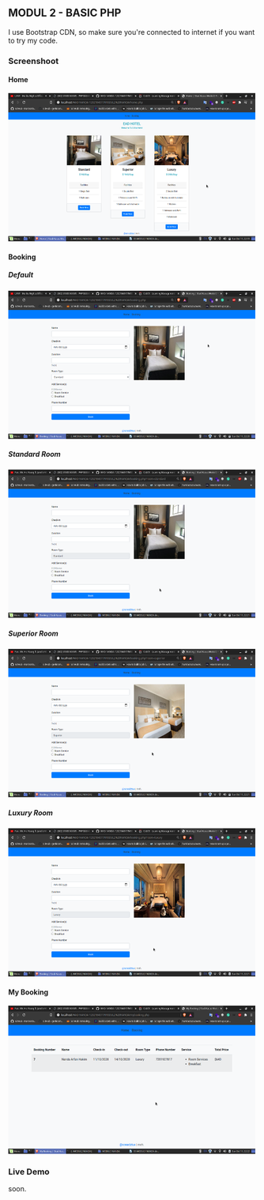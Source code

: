 ## MODUL 2 - BASIC PHP
I use Bootstrap CDN, so make sure you're connected to internet if you want to try my code.

### Screenshoot
#### Home
<img src = 'https://github.com/sonadztux/WAD-NANDA-1202184077/blob/master/MODUL2%20NANDA/static/img/home.png' width="500" height="300"/>

#### Booking 
##### Default
<img src = 'https://github.com/sonadztux/WAD-NANDA-1202184077/blob/master/MODUL2%20NANDA/static/img/booking_main.png' width="500" height="300"/>

##### Standard Room
<img src = 'https://github.com/sonadztux/WAD-NANDA-1202184077/blob/master/MODUL2%20NANDA/static/img/booking_standard.png' width="500" height="300"/>

##### Superior Room
<img src = 'https://github.com/sonadztux/WAD-NANDA-1202184077/blob/master/MODUL2%20NANDA/static/img/booking_superior.png' width="500" height="300"/>

##### Luxury Room
<img src = 'https://github.com/sonadztux/WAD-NANDA-1202184077/blob/master/MODUL2%20NANDA/static/img/booking_luxury.png' width="500" height="300"/>

#### My Booking
<img src = 'https://github.com/sonadztux/WAD-NANDA-1202184077/blob/master/MODUL2%20NANDA/static/img/mybooking.png' width="500" height="300"/>

### Live Demo
soon.

